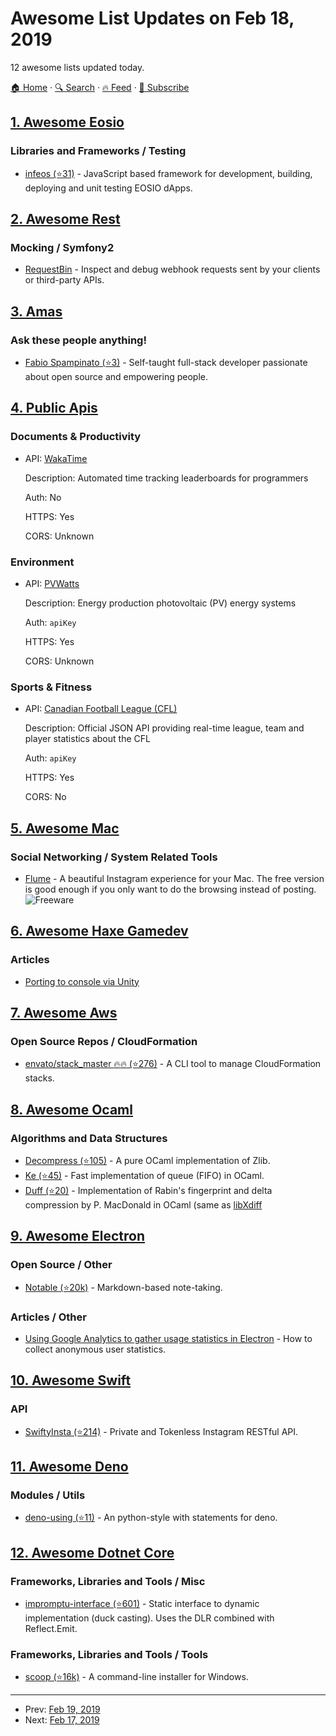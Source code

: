 # Awesome List Updates on Feb 18, 2019

12 awesome lists updated today.

[🏠 Home](/README.md) · [🔍 Search](https://test.trackawesomelist.com/search/) · [🔥 Feed](https://test.trackawesomelist.com/feed.xml) · [📮 Subscribe](https://trackawesomelist.us17.list-manage.com/subscribe?u=d2f0117aa829c83a63ec63c2f&id=36a103854c)



## [1. Awesome Eosio](/content/DanailMinchev/awesome-eosio/README.md)

### Libraries and Frameworks / Testing

*   [infeos (⭐31)](https://github.com/infiniteXLabs/infeos) - JavaScript based framework for development, building, deploying and unit testing EOSIO dApps.

## [2. Awesome Rest](/content/marmelab/awesome-rest/README.md)

### Mocking / Symfony2

*   [RequestBin](https://requestbin.com/) - Inspect and debug webhook requests sent by your clients or third-party APIs.

## [3. Amas](/content/sindresorhus/amas/README.md)

### Ask these people anything!

*   [Fabio Spampinato (⭐3)](https://github.com/fabiospampinato/ama) - Self-taught full-stack developer passionate about open source and empowering people.

## [4. Public Apis](/content/public-apis/public-apis/README.md)

### Documents & Productivity

- API: [WakaTime](https://wakatime.com/developers)

  Description: Automated time tracking leaderboards for programmers

  Auth: No

  HTTPS: Yes

  CORS: Unknown



### Environment

- API: [PVWatts](https://developer.nrel.gov/docs/solar/pvwatts/v6/)

  Description: Energy production photovoltaic (PV) energy systems

  Auth: `apiKey`

  HTTPS: Yes

  CORS: Unknown



### Sports & Fitness

- API: [Canadian Football League (CFL)](http://api.cfl.ca/)

  Description: Official JSON API providing real-time league, team and player statistics about the CFL

  Auth: `apiKey`

  HTTPS: Yes

  CORS: No



## [5. Awesome Mac](/content/jaywcjlove/awesome-mac/README.md)

### Social Networking / System Related Tools

*   [Flume](https://flumeapp.com) - A beautiful Instagram experience for your Mac. The free version is good enough if you only want to do the browsing instead of posting.![Freeware](https://jaywcjlove.github.io/sb/ico/min-free.svg "Freeware")

## [6. Awesome Haxe Gamedev](/content/Dvergar/awesome-haxe-gamedev/README.md)

### Articles

*   [Porting to console via Unity](https://do-games.com/blog/the-adventure-pals-console-tech-part1)

## [7. Awesome Aws](/content/donnemartin/awesome-aws/README.md)

### Open Source Repos / CloudFormation

*   [envato/stack\_master :fire::fire: (⭐276)](https://github.com/envato/stack_master) - A CLI tool to manage CloudFormation stacks.

## [8. Awesome Ocaml](/content/ocaml-community/awesome-ocaml/README.md)

### Algorithms and Data Structures

*   [Decompress (⭐105)](https://github.com/mirage/decompress) - A pure OCaml implementation of Zlib.
*   [Ke (⭐45)](https://github.com/mirage/ke) - Fast implementation of queue (FIFO) in OCaml.
*   [Duff (⭐20)](https://github.com/mirage/duff) - Implementation of Rabin's fingerprint and delta compression by P. MacDonald in OCaml (same as [libXdiff](http://www.xmailserver.org/xdiff-lib.html)

## [9. Awesome Electron](/content/sindresorhus/awesome-electron/README.md)

### Open Source / Other

*   [Notable (⭐20k)](https://github.com/fabiospampinato/notable) - Markdown-based note-taking.

### Articles / Other

*   [Using Google Analytics to gather usage statistics in Electron](https://kilianvalkhof.com/2018/apps/using-google-analytics-to-gather-usage-statistics-in-electron/) - How to collect anonymous user statistics.

## [10. Awesome Swift](/content/matteocrippa/awesome-swift/README.md)

### API

*   [SwiftyInsta (⭐214)](https://github.com/TheM4hd1/SwiftyInsta) - Private and Tokenless Instagram RESTful API.

## [11. Awesome Deno](/content/denolib/awesome-deno/README.md)

### Modules / Utils

*   [deno-using (⭐11)](https://github.com/hayd/deno-using) - An python-style with statements for deno.

## [12. Awesome Dotnet Core](/content/thangchung/awesome-dotnet-core/README.md)

### Frameworks, Libraries and Tools / Misc

*   [impromptu-interface (⭐601)](https://github.com/ekonbenefits/impromptu-interface) - Static interface to dynamic implementation (duck casting). Uses the DLR combined with Reflect.Emit.

### Frameworks, Libraries and Tools / Tools

*   [scoop (⭐16k)](https://github.com/lukesampson/scoop) - A command-line installer for Windows.

---

- Prev: [Feb 19, 2019](/content/2019/02/19/README.md)
- Next: [Feb 17, 2019](/content/2019/02/17/README.md)